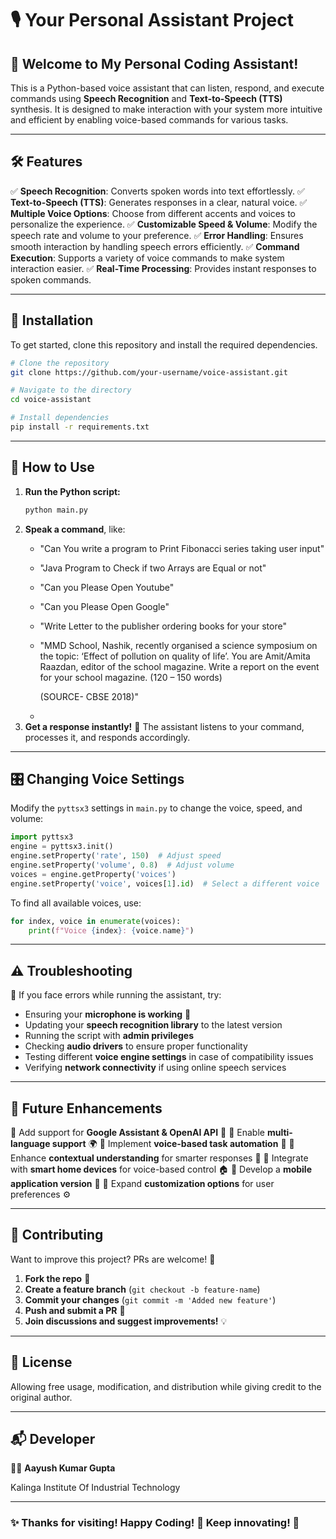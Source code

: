 # 🎙️ Your Personal Assistant Project

## 👋 Welcome to My Personal Coding Assistant!

This is a Python-based voice assistant that can listen, respond, and execute commands using **Speech Recognition** and **Text-to-Speech (TTS)** synthesis. It is designed to make interaction with your system more intuitive and efficient by enabling voice-based commands for various tasks.

---

## 🛠️ Features

✅ **Speech Recognition**: Converts spoken words into text effortlessly.
✅ **Text-to-Speech (TTS)**: Generates responses in a clear, natural voice.
✅ **Multiple Voice Options**: Choose from different accents and voices to personalize the experience.
✅ **Customizable Speed & Volume**: Modify the speech rate and volume to your preference. ✅ **Error Handling**: Ensures smooth interaction by handling speech errors efficiently.
✅ **Command Execution**: Supports a variety of voice commands to make system interaction easier.
✅ **Real-Time Processing**: Provides instant responses to spoken commands.

---

## 🚀 Installation

To get started, clone this repository and install the required dependencies.

```sh
# Clone the repository
git clone https://github.com/your-username/voice-assistant.git

# Navigate to the directory
cd voice-assistant

# Install dependencies
pip install -r requirements.txt
```

---

## 🔧 How to Use

1. **Run the Python script:**
   ```sh
   python main.py
   ```
2. **Speak a command**, like:
   - "Can You write a program to Print Fibonacci series taking user input"
   - "Java Program to Check if two Arrays are Equal or not"
   - "Can you Please Open Youtube"
   - "Can you Please Open Google"
   - "Write Letter to the publisher ordering books for your store"
   - "MMD School, Nashik, recently organised a science symposium on the topic: ‘Effect of pollution on quality of life’. You are Amit/Amita Raazdan, editor of the school magazine. Write a report on the event for your school magazine. (120 – 150 words)

     (SOURCE- CBSE 2018)"
   -
3. **Get a response instantly!** 🎤 The assistant listens to your command, processes it, and responds accordingly.

---

## 🎛️ Changing Voice Settings

Modify the `pyttsx3` settings in `main.py` to change the voice, speed, and volume:

```python
import pyttsx3
engine = pyttsx3.init()
engine.setProperty('rate', 150)  # Adjust speed
engine.setProperty('volume', 0.8)  # Adjust volume
voices = engine.getProperty('voices')
engine.setProperty('voice', voices[1].id)  # Select a different voice
```

To find all available voices, use:

```python
for index, voice in enumerate(voices):
    print(f"Voice {index}: {voice.name}")
```

---

## ⚠️ Troubleshooting

🛑 If you face errors while running the assistant, try:

- Ensuring your **microphone is working** 🎤
- Updating your **speech recognition library** to the latest version
- Running the script with **admin privileges**
- Checking **audio drivers** to ensure proper functionality
- Testing different **voice engine settings** in case of compatibility issues
- Verifying **network connectivity** if using online speech services

---

## 🎯 Future Enhancements

🔹 Add support for **Google Assistant & OpenAI API** 🤖
🔹 Enable **multi-language support** 🌍
🔹 Implement **voice-based task automation** 📅
🔹 Enhance **contextual understanding** for smarter responses 🧠
🔹 Integrate with **smart home devices** for voice-based control 🏠
🔹 Develop a **mobile application version** 📱
🔹 Expand **customization options** for user preferences ⚙️

---

## 🤝 Contributing

Want to improve this project? PRs are welcome! 🎉

1. **Fork the repo** 🍴
2. **Create a feature branch** (`git checkout -b feature-name`)
3. **Commit your changes** (`git commit -m 'Added new feature'`)
4. **Push and submit a PR** 🚀
5. **Join discussions and suggest improvements!** 💡

---

## 📝 License

Allowing free usage, modification, and distribution while giving credit to the original author.

---

## 📬 Developer

👨‍💻 **Aayush Kumar Gupta**

Kalinga Institute Of Industrial Technology

---

### ✨ Thanks for visiting! Happy Coding! 🚀 Keep innovating! 🎉

